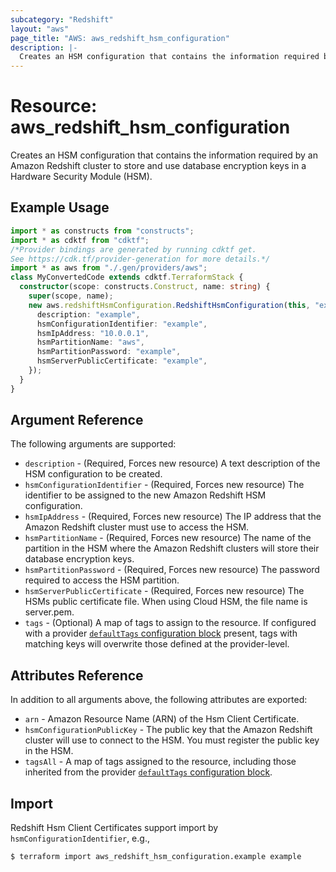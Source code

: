 ```yaml
---
subcategory: "Redshift"
layout: "aws"
page_title: "AWS: aws_redshift_hsm_configuration"
description: |-
  Creates an HSM configuration that contains the information required by an Amazon Redshift cluster to store and use database encryption keys in a Hardware Security Module (HSM).
---
```


# Resource: aws_redshift_hsm_configuration

  Creates an HSM configuration that contains the information required by an Amazon Redshift cluster to store and use database encryption keys in a Hardware Security Module (HSM).

## Example Usage

```typescript
import * as constructs from "constructs";
import * as cdktf from "cdktf";
/*Provider bindings are generated by running cdktf get.
See https://cdk.tf/provider-generation for more details.*/
import * as aws from "./.gen/providers/aws";
class MyConvertedCode extends cdktf.TerraformStack {
  constructor(scope: constructs.Construct, name: string) {
    super(scope, name);
    new aws.redshiftHsmConfiguration.RedshiftHsmConfiguration(this, "example", {
      description: "example",
      hsmConfigurationIdentifier: "example",
      hsmIpAddress: "10.0.0.1",
      hsmPartitionName: "aws",
      hsmPartitionPassword: "example",
      hsmServerPublicCertificate: "example",
    });
  }
}

```

## Argument Reference

The following arguments are supported:

* `description` - (Required, Forces new resource) A text description of the HSM configuration to be created.
* `hsmConfigurationIdentifier` - (Required, Forces new resource) The identifier to be assigned to the new Amazon Redshift HSM configuration.
* `hsmIpAddress` - (Required, Forces new resource) The IP address that the Amazon Redshift cluster must use to access the HSM.
* `hsmPartitionName` - (Required, Forces new resource) The name of the partition in the HSM where the Amazon Redshift clusters will store their database encryption keys.
* `hsmPartitionPassword` - (Required, Forces new resource) The password required to access the HSM partition.
* `hsmServerPublicCertificate` - (Required, Forces new resource) The HSMs public certificate file. When using Cloud HSM, the file name is server.pem.
* `tags` - (Optional) A map of tags to assign to the resource. If configured with a provider [`defaultTags` configuration block](https://registry.terraform.io/providers/hashicorp/aws/latest/docs#default_tags-configuration-block) present, tags with matching keys will overwrite those defined at the provider-level.

## Attributes Reference

In addition to all arguments above, the following attributes are exported:

* `arn` - Amazon Resource Name (ARN) of the Hsm Client Certificate.
* `hsmConfigurationPublicKey` - The public key that the Amazon Redshift cluster will use to connect to the HSM. You must register the public key in the HSM.
* `tagsAll` - A map of tags assigned to the resource, including those inherited from the provider [`defaultTags` configuration block](https://registry.terraform.io/providers/hashicorp/aws/latest/docs#default_tags-configuration-block).

## Import

Redshift Hsm Client Certificates support import by `hsmConfigurationIdentifier`, e.g.,

```console
$ terraform import aws_redshift_hsm_configuration.example example
```

<!-- cache-key: cdktf-0.17.0-pre.15 input-7898285e86ec81725c4843b136d29ef3dfd6e097a75b0caace8a2a1b46581454 -->